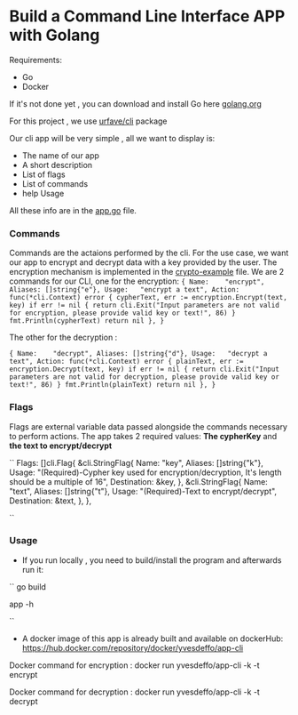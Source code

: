 # Build a Command Line Interface APP with Golang

Requirements:
- Go
- Docker

If it's not done yet , you can download and install Go here [golang.org](https://go.dev)

For this project , we use [urfave/cli](https://pkg.go.dev/github.com/urfave/cli/v2) package

Our cli app will be very simple , all we want to display is:
- The name of our app
- A short description
- List of flags
- List of commands
- help Usage

All these info are in the [app.go](https://github.com/yvesDenis/website-projects-articles/blob/crypto/crypto/cli-app/app.go) file.

### Commands

Commands are the actaions performed by the cli. For the use case, we want our app to encrypt and decrypt data with a key provided by the user.
The encryption mechanism is implemented in the [crypto-example](https://github.com/yvesDenis/website-projects-articles/blob/crypto/crypto/crypto-example/encryption.go) file.
We are 2 commands for our CLI, one for the encryption:
``
    {
        Name:    "encrypt",
        Aliases: []string{"e"},
        Usage:   "encrypt a text",
        Action: func(*cli.Context) error {
            cypherText, err := encryption.Encrypt(text, key)
            if err != nil {
                return cli.Exit("Input parameters are not valid for encryption, please provide valid key or text!", 86)
            }
            fmt.Println(cypherText)
            return nil
        },
    }
``

The other for the decryption :

``
    {
        Name:    "decrypt",
        Aliases: []string{"d"},
        Usage:   "decrypt a text",
        Action: func(*cli.Context) error {
            plainText, err := encryption.Decrypt(text, key)
            if err != nil {
                return cli.Exit("Input parameters are not valid for decryption, please provide valid key or text!", 86)
            }
            fmt.Println(plainText)
            return nil
        },
    }
``

### Flags

Flags are external variable data passed alongside the commands necessary to perform actions.
The app takes 2 required values: **The cypherKey** and **the text to encrypt/decrypt**

``
    Flags: []cli.Flag{
        &cli.StringFlag{
            Name:        "key",
            Aliases:     []string{"k"},
            Usage:       "(Required)-Cypher key used for encryption/decryption, It's length should be a multiple of 16",
            Destination: &key,
        },
        &cli.StringFlag{
            Name:        "text",
            Aliases:     []string{"t"},
            Usage:       "(Required)-Text to encrypt/decrypt",
            Destination: &text,
        },
    },

``

### Usage
- If you run locally , you need to build/install the program and afterwards run it:

``
go build 

app -h

``
- A docker image of this app is already built and available on dockerHub: https://hub.docker.com/repository/docker/yvesdeffo/app-cli

Docker command for encryption : docker run yvesdeffo/app-cli -k<Your-key> -t<Your-Text> encrypt

Docker command for decryption : docker run yvesdeffo/app-cli -k<Your-key> -t<Your-Text> decrypt








